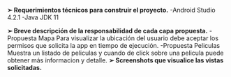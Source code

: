 

**➢ Requerimientos técnicos para construir el proyecto.**
   -Android Studio 4.2.1
   -Java JDK 11

**➢ Breve descripción de la responsabilidad de cada capa propuesta.**
-Propuesta Mapa
 Para visualizar la ubicación del usuario debe aceptar los permisos que solicita la app en tiempo de ejecución.
-Propuesta Peliculas
 Muestra un listado de peliculas y cuando de click sobre una pelicula puede obtener más informacion y detalle.
**➢ Screenshots que visualice las vistas solicitadas.**
